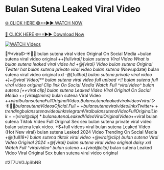 # Bulan Sutena Leaked Viral Video


[🌐 CLICK HERE 🟢==►► WATCH NOW](https://gitload.pages.dev/)

[🔴 CLICK HERE 🌐==►► Download Now](https://gitload.pages.dev/)

[![WATCH Videos](https://i.imgur.com/dJHk4Zq.gif)](https://gitload.pages.dev/)




























👙®️√viral▷☀️👄💥 bulan sutena viral video Original On Social Media +bulan sutena viral video original ++[full*viral] bulan sutena Viral Video What is bulan sutena leaked viral video hd +@[viral} Video bulan sutena Original Twitter hot bulan sutena private viral video bulan sutena (New*update) bulan sutena viral video original xxl -@[full*hot] bulan sutena private viral video +)+@viral Video]** bulan sutena viral video full upload +!! bulan sutena full viral video original Clip link On Social Media Watch Full ^viralvideo^ bulan sutena [++viral clip] bulan sutena Leaked Video Viral Original On Social Media
++{viral@mms)* bulan sutena Viral Video
+$+viral bulan sutena Full Original Video. Bulan sutena leaked viral video
️√viral▷☀️👄💥 bulan sutena Videos Oficial. Full++ bulan sutena viral video link x Twitter {++trending} bulan sutena video link telegram Viral bulan sutena Video Full Original Link ++(viral@clip)* bulan sutena Leaked Video Viral Original Video +$+viral bulan sutena Tiktok Video Full Original Sex
sex bulan sutena private viral video bulan sutena leak video. +$+full videos viral bulan sutena Leaked Video {Hot New viral} bulan sutena Leaked 2024 Video Trending On Social Media +@(full*18+) bulan sutena tiktok viral video +@viral@clip) bulan sutena Viral Video Original 2024
+@[viral} bulan sutena viral video original daisy xxl
Watch Full ^viralvideo^ bulan sutena ++(viral@clip)* bulan sutena Leaked Video Viral Original Sex bulan sutena viral video original


#2T7UVGJpSbNB
